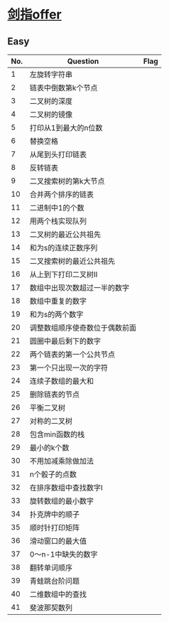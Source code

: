 # [剑指offer](https://leetcode-cn.com/problemset/lcof/)

## Easy

No. | Question | Flag
--- | --- | ---
1 | 左旋转字符串 | 
2 | 链表中倒数第k个节点 | 
3 | 二叉树的深度 | 
4 | 二叉树的镜像 | 
5 | 打印从1到最大的n位数 | 
6 | 替换空格 | 
7 | 从尾到头打印链表 | 
8 | 反转链表 | 
9 | 二叉搜索树的第k大节点 | 
10 | 合并两个排序的链表 | 
11 | 二进制中1的个数 | 
12 | 用两个栈实现队列 | 
13 | 二叉树的最近公共祖先 | 
14 | 和为s的连续正数序列 | 
15 | 二叉搜索树的最近公共祖先 | 
16 | 从上到下打印二叉树II | 
17 | 数组中出现次数超过一半的数字 | 
18 | 数组中重复的数字 | 
19 | 和为s的两个数字 | 
20 | 调整数组顺序使奇数位于偶数前面 | 
21 | 圆圈中最后剩下的数字 | 
22 | 两个链表的第一个公共节点 | 
23 | 第一个只出现一次的字符 | 
24 | 连续子数组的最大和 | 
25 | 删除链表的节点 | 
26 | 平衡二叉树 | 
27 | 对称的二叉树 | 
28 | 包含min函数的栈 | 
29 | 最小的k个数 | 
30 | 不用加减乘除做加法 | 
31 | n个骰子的点数 | 
32 | 在排序数组中查找数字I | 
33 | 旋转数组的最小数字 | 
34 | 扑克牌中的顺子 | 
35 | 顺时针打印矩阵 | 
36 | 滑动窗口的最大值 | 
37 | 0～n-1中缺失的数字 | 
38 | 翻转单词顺序 | 
39 | 青蛙跳台阶问题 | 
40 | 二维数组中的查找 | 
41 | 斐波那契数列 | 
